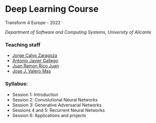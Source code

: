 # Deep Learning Course

Transform 4 Europe - 2022

_Department of Software and Computing Systems, University of Alicante_

### Teaching staff

* [Jorge Calvo Zaragoza](mailto:jcalvo@dlsi.ua.es)
* [Antonio Javier Gallego](mailto:jgallego@dlsi.ua.es)
* [Juan Ramon Rico Juan](mailtoJuanRamonRico@ua.es)
* [Jose J. Valero Mas](mailto:jjvalero@dlsi.ua.es)

### Syllabus:

* Session 1: Introduction
* Session 2: Convolutional Neural Networks
* Session 3: Generative Adversarial Networks
* Sessions 4 and 5: Recurrent Neural Networks
* Session 6: Applications and projects
